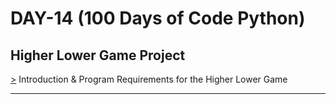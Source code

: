 # DAY-14 (100 Days of Code Python)

## Higher Lower Game Project

<!--
  * Steps: 
  > Generate a random account from the game data.
  > Format account data into a printable format.
  > Ask the user for a guess.
  > Check if a user is correct.
    * Get follower count.
    * If Statement
  > Feedback.
  > Score Keeping.
  > Make the game repeatable.
  > Make B become the next A.
  > Add art.
  > Clear screen between rounds.
-->

[>](https://github.com/Aniruddh-482/Python/blob/main/014/Higher%20Lower%20Game%20Project/Higher-Lower-Game.py) Introduction & Program Requirements for the Higher Lower Game <br>
<hr>


